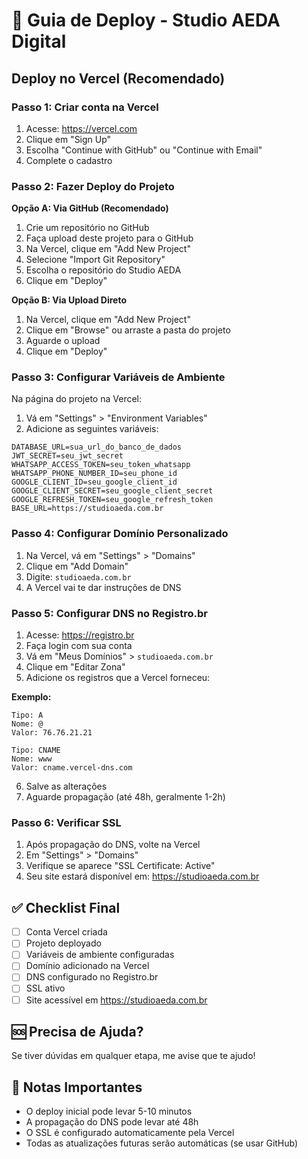 # 🚀 Guia de Deploy - Studio AEDA Digital

## Deploy no Vercel (Recomendado)

### Passo 1: Criar conta na Vercel
1. Acesse: https://vercel.com
2. Clique em "Sign Up"
3. Escolha "Continue with GitHub" ou "Continue with Email"
4. Complete o cadastro

### Passo 2: Fazer Deploy do Projeto

**Opção A: Via GitHub (Recomendado)**
1. Crie um repositório no GitHub
2. Faça upload deste projeto para o GitHub
3. Na Vercel, clique em "Add New Project"
4. Selecione "Import Git Repository"
5. Escolha o repositório do Studio AEDA
6. Clique em "Deploy"

**Opção B: Via Upload Direto**
1. Na Vercel, clique em "Add New Project"
2. Clique em "Browse" ou arraste a pasta do projeto
3. Aguarde o upload
4. Clique em "Deploy"

### Passo 3: Configurar Variáveis de Ambiente

Na página do projeto na Vercel:
1. Vá em "Settings" > "Environment Variables"
2. Adicione as seguintes variáveis:

```
DATABASE_URL=sua_url_do_banco_de_dados
JWT_SECRET=seu_jwt_secret
WHATSAPP_ACCESS_TOKEN=seu_token_whatsapp
WHATSAPP_PHONE_NUMBER_ID=seu_phone_id
GOOGLE_CLIENT_ID=seu_google_client_id
GOOGLE_CLIENT_SECRET=seu_google_client_secret
GOOGLE_REFRESH_TOKEN=seu_google_refresh_token
BASE_URL=https://studioaeda.com.br
```

### Passo 4: Configurar Domínio Personalizado

1. Na Vercel, vá em "Settings" > "Domains"
2. Clique em "Add Domain"
3. Digite: `studioaeda.com.br`
4. A Vercel vai te dar instruções de DNS

### Passo 5: Configurar DNS no Registro.br

1. Acesse: https://registro.br
2. Faça login com sua conta
3. Vá em "Meus Domínios" > `studioaeda.com.br`
4. Clique em "Editar Zona"
5. Adicione os registros que a Vercel forneceu:

**Exemplo:**
```
Tipo: A
Nome: @
Valor: 76.76.21.21

Tipo: CNAME
Nome: www
Valor: cname.vercel-dns.com
```

6. Salve as alterações
7. Aguarde propagação (até 48h, geralmente 1-2h)

### Passo 6: Verificar SSL

1. Após propagação do DNS, volte na Vercel
2. Em "Settings" > "Domains"
3. Verifique se aparece "SSL Certificate: Active"
4. Seu site estará disponível em: https://studioaeda.com.br

## ✅ Checklist Final

- [ ] Conta Vercel criada
- [ ] Projeto deployado
- [ ] Variáveis de ambiente configuradas
- [ ] Domínio adicionado na Vercel
- [ ] DNS configurado no Registro.br
- [ ] SSL ativo
- [ ] Site acessível em https://studioaeda.com.br

## 🆘 Precisa de Ajuda?

Se tiver dúvidas em qualquer etapa, me avise que te ajudo!

## 📝 Notas Importantes

- O deploy inicial pode levar 5-10 minutos
- A propagação do DNS pode levar até 48h
- O SSL é configurado automaticamente pela Vercel
- Todas as atualizações futuras serão automáticas (se usar GitHub)
